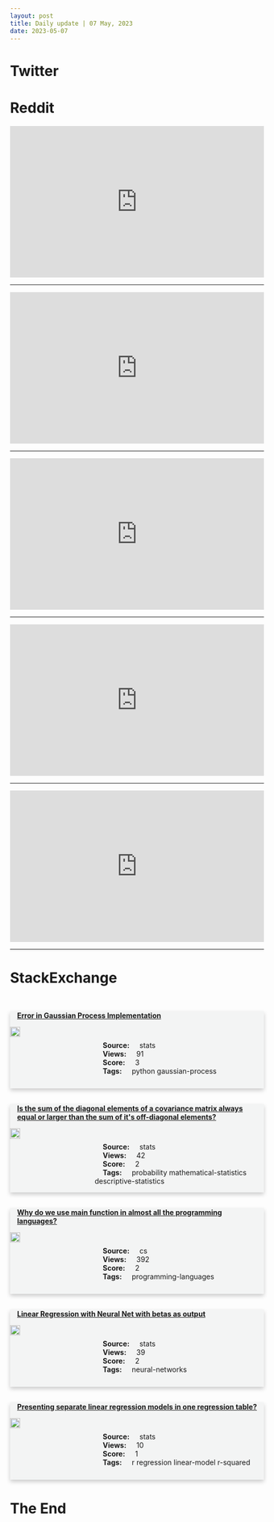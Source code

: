 ```yaml
---
layout: post
title: Daily update | 07 May, 2023
date: 2023-05-07
---
```


<script async src="https://platform.twitter.com/widgets.js" charset="utf-8"></script>


<script src='https://storage.ko-fi.com/cdn/scripts/overlay-widget.js'></script>
<script>
  kofiWidgetOverlay.draw('themldojo', {
    'type': 'floating-chat',
    'floating-chat.donateButton.text': 'Support me',
    'floating-chat.donateButton.background-color': '#f45d22',
    'floating-chat.donateButton.text-color': '#fff'
  });
</script>

# Twitter 

<blockquote class="twitter-tweet"><a href="https://twitter.com/RealJamesWoods/status/1654659154911559682"></a></blockquote>

<blockquote class="twitter-tweet"><a href="https://twitter.com/aakashg0/status/1654703704908648448"></a></blockquote>

<blockquote class="twitter-tweet"><a href="https://twitter.com/ylecun/status/1654930029569101824"></a></blockquote>

<blockquote class="twitter-tweet"><a href="https://twitter.com/FoxNews/status/1654735277087248384"></a></blockquote>

<blockquote class="twitter-tweet"><a href="https://twitter.com/CNBC/status/1654876886952992771"></a></blockquote>

<blockquote class="twitter-tweet"><a href="https://twitter.com/karpathy/status/1654892810590650376"></a></blockquote>

<blockquote class="twitter-tweet"><a href="https://twitter.com/ylecun/status/1654869781734883331"></a></blockquote>

<blockquote class="twitter-tweet"><a href="https://twitter.com/ylecun/status/1654940015514755073"></a></blockquote>

<blockquote class="twitter-tweet"><a href="https://twitter.com/ylecun/status/1654859123475742723"></a></blockquote>

<blockquote class="twitter-tweet"><a href="https://twitter.com/ylecun/status/1654931495419621376"></a></blockquote>

# Reddit 

<iframe id="reddit-embed" src="https://www.redditmedia.com/r/MachineLearning/comments/139yc73/rp_i_made_an_app_for_instant_imagetext_to_3d?ref_source=embed&amp;ref=share&amp;embed=true" sandbox="allow-scripts allow-same-origin allow-popups" style="border: none;" height="300" width="100%" scrolling="yes"></iframe>
<hr style="width:100%;text-align:left;margin-left:0">
<iframe id="reddit-embed" src="https://www.redditmedia.com/r/datascience/comments/139h17o/data_science_is_overspecialized_or_me?ref_source=embed&amp;ref=share&amp;embed=true" sandbox="allow-scripts allow-same-origin allow-popups" style="border: none;" height="300" width="100%" scrolling="yes"></iframe>
<hr style="width:100%;text-align:left;margin-left:0">
<iframe id="reddit-embed" src="https://www.redditmedia.com/r/MachineLearning/comments/139dgrj/p_conversational_style_series_of_books_on_the?ref_source=embed&amp;ref=share&amp;embed=true" sandbox="allow-scripts allow-same-origin allow-popups" style="border: none;" height="300" width="100%" scrolling="yes"></iframe>
<hr style="width:100%;text-align:left;margin-left:0">
<iframe id="reddit-embed" src="https://www.redditmedia.com/r/datascience/comments/139q2o2/environmental_data_science_careers?ref_source=embed&amp;ref=share&amp;embed=true" sandbox="allow-scripts allow-same-origin allow-popups" style="border: none;" height="300" width="100%" scrolling="yes"></iframe>
<hr style="width:100%;text-align:left;margin-left:0">
<iframe id="reddit-embed" src="https://www.redditmedia.com/r/MachineLearning/comments/139yx61/r_multiview_radiance_field_reconstruction_of?ref_source=embed&amp;ref=share&amp;embed=true" sandbox="allow-scripts allow-same-origin allow-popups" style="border: none;" height="300" width="100%" scrolling="yes"></iframe>
<hr style="width:100%;text-align:left;margin-left:0">

<style>
.card {
box-shadow: 0 4px 8px 0 rgba(0,0,0,0.2);
transition: 0.3s;
width: 100%;
background-color: #F3F4F4;
}
p{
    margin-left:  3em;
    padding-top: 1em;
}
.part2{
    display: grid;
    grid-template-columns: 1fr 3fr;
}
h4{
    margin: 1em;
}

.card:hover {
box-shadow: 0 8px 16px 0 rgba(0,0,0,0.2);
}
b {
padding: 2px 16px;
}
</style>
  
# StackExchange 


  <br>
  <div class="card">
  <h4><a href='https://stats.stackexchange.com/questions/615068/error-in-gaussian-process-implementation'>Error in Gaussian Process Implementation</a></h4> 
  <div class="part2">
      <img src="https://cdn.sstatic.net/Sites/stats/Img/apple-touch-icon@2.png?v=344f57aa10cc" alt="Img missing!" style="width:40%">
      <p><b>Source:</b> stats<br><b>Views:</b> 91<br><b>Score:</b> 3<br><b>Tags:</b> <span class="badge badge-dark">python</span> <span class="badge badge-dark">gaussian-process</span></p> 
  </div>
  </div>
      
  <br>
  <div class="card">
  <h4><a href='https://stats.stackexchange.com/questions/615097/is-the-sum-of-the-diagonal-elements-of-a-covariance-matrix-always-equal-or-large'>Is the sum of the diagonal elements of a covariance matrix always equal or larger than the sum of it&#39;s off-diagonal elements?</a></h4> 
  <div class="part2">
      <img src="https://cdn.sstatic.net/Sites/stats/Img/apple-touch-icon@2.png?v=344f57aa10cc" alt="Img missing!" style="width:40%">
      <p><b>Source:</b> stats<br><b>Views:</b> 42<br><b>Score:</b> 2<br><b>Tags:</b> <span class="badge badge-dark">probability</span> <span class="badge badge-dark">mathematical-statistics</span> <span class="badge badge-dark">descriptive-statistics</span></p> 
  </div>
  </div>
      
  <br>
  <div class="card">
  <h4><a href='https://cs.stackexchange.com/questions/160004/why-do-we-use-main-function-in-almost-all-the-programming-languages'>Why do we use main function in almost all the programming languages?</a></h4> 
  <div class="part2">
      <img src="https://cdn.sstatic.net/Sites/cs/Img/apple-touch-icon@2.png?v=324a3e0c2b03" alt="Img missing!" style="width:40%">
      <p><b>Source:</b> cs<br><b>Views:</b> 392<br><b>Score:</b> 2<br><b>Tags:</b> <span class="badge badge-dark">programming-languages</span></p> 
  </div>
  </div>
      
  <br>
  <div class="card">
  <h4><a href='https://stats.stackexchange.com/questions/615090/linear-regression-with-neural-net-with-betas-as-output'>Linear Regression with Neural Net with betas as output</a></h4> 
  <div class="part2">
      <img src="https://cdn.sstatic.net/Sites/stats/Img/apple-touch-icon@2.png?v=344f57aa10cc" alt="Img missing!" style="width:40%">
      <p><b>Source:</b> stats<br><b>Views:</b> 39<br><b>Score:</b> 2<br><b>Tags:</b> <span class="badge badge-dark">neural-networks</span></p> 
  </div>
  </div>
      
  <br>
  <div class="card">
  <h4><a href='https://stats.stackexchange.com/questions/615070/presenting-separate-linear-regression-models-in-one-regression-table'>Presenting separate linear regression models in one regression table?</a></h4> 
  <div class="part2">
      <img src="https://cdn.sstatic.net/Sites/stats/Img/apple-touch-icon@2.png?v=344f57aa10cc" alt="Img missing!" style="width:40%">
      <p><b>Source:</b> stats<br><b>Views:</b> 10<br><b>Score:</b> 1<br><b>Tags:</b> <span class="badge badge-dark">r</span> <span class="badge badge-dark">regression</span> <span class="badge badge-dark">linear-model</span> <span class="badge badge-dark">r-squared</span></p> 
  </div>
  </div>
      
# The End